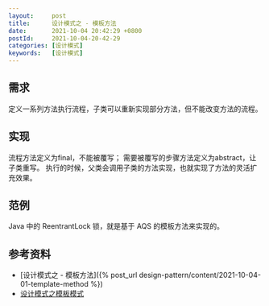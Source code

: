 ```yaml
---
layout:     post
title:      设计模式之 - 模板方法
date:       2021-10-04 20:42:29 +0800
postId:     2021-10-04-20-42-29
categories: [设计模式]
keywords:   [设计模式]
---
```


## 需求
定义一系列方法执行流程，子类可以重新实现部分方法，但不能改变方法的流程。

## 实现
流程方法定义为final，不能被覆写；
需要被覆写的步骤方法定义为abstract，让子类重写。
执行的时候，父类会调用子类的方法实现，也就实现了方法的灵活扩充效果。

## 范例
Java 中的 ReentrantLock 锁，就是基于 AQS 的模板方法来实现的。

## 参考资料
* [设计模式之 - 模板方法]({% post_url design-pattern/content/2021-10-04-01-template-method %})
* [设计模式之模板模式](https://zhuanlan.zhihu.com/p/55379659)
